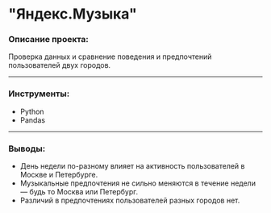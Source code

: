 # "Яндекс.Музыка"

### Описание проекта:

Проверка данных и сравнение поведения и предпочтений пользователей двух городов.

--------------------------------------------
### Инструменты:

* Python
* Pandas

-----------------------------------------

### Выводы:

* День недели по-разному влияет на активность пользователей в Москве и Петербурге.
* Музыкальные предпочтения не сильно меняются в течение недели — будь то Москва или Петербург. 
* Различий в предпочтениях пользователей разных городов нет.
